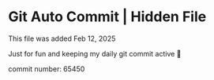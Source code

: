 # Git Auto Commit | Hidden File

This file was added Feb 12, 2025

Just for fun and keeping my daily git commit active 🤪

commit number: 65450
